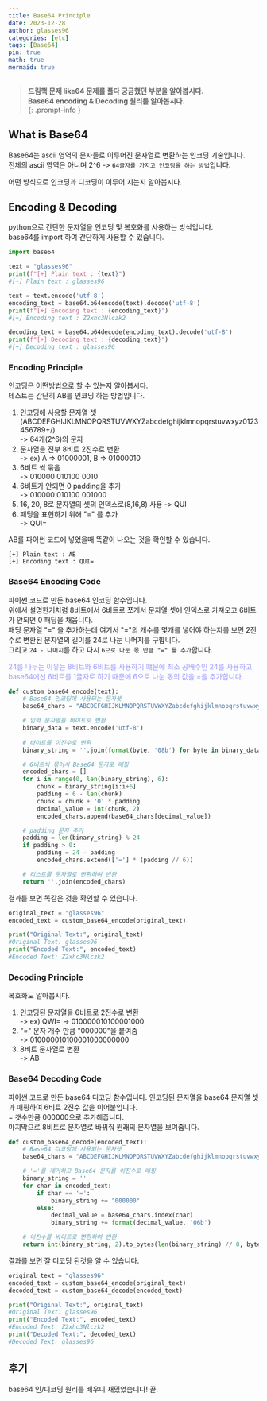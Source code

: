 ```yaml
---
title: Base64 Principle
date: 2023-12-28
author: glasses96
categories: [etc]
tags: [Base64]
pin: true
math: true
mermaid: true
---
```


> **드림핵 문제 like64 문제를 풀다 궁금했던 부분을 알아봅시다.**     
> **Base64 encoding & Decoding 원리를 알아봅시다.**  
{: .prompt-info }

## What is Base64
Base64는 ascii 영역의 문자들로 이루어진 문자열로 변환하는 인코딩 기술입니다.  
전체의 ascii 영역은 아니며 2^6 -> `64글자를 가지고 인코딩을 하는 방법`입니다.  

어떤 방식으로 인코딩과 디코딩이 이루어 지는지 알아봅시다. 

## Encoding & Decoding
python으로 간단한 문자열을 인코딩 및 복호화를 사용하는 방식입니다.  
base64를 import 하여 간단하게 사용할 수 있습니다.  
```py
import base64

text = "glasses96"
print(f"[+] Plain text : {text}")
#[+] Plain text : glasses96

text = text.encode('utf-8')
encoding_text = base64.b64encode(text).decode('utf-8')
print(f"[+] Encoding text : {encoding_text}")
#[+] Encoding text : Z2xhc3Nlczk2

decoding_text = base64.b64decode(encoding_text).decode('utf-8')
print(f"[+] Decoding text : {decoding_text}")
#[+] Decoding text : glasses96
```

### Encoding Principle
인코딩은 어떤방법으로 할 수 있는지 알아봅시다.  
테스트는 간단히 AB를 인코딩 하는 방법입니다.

1. 인코딩에 사용할 문자열 셋(ABCDEFGHIJKLMNOPQRSTUVWXYZabcdefghijklmnopqrstuvwxyz0123456789+/)  
 -> 64개(2^6)의 문자
2. 문자열을 전부 8비트 2진수로 변환  
 -> ex) A => 01000001, B => 01000010
3. 6비트 씩 묶음  
 -> 010000 010100 0010
4. 6비트가 안되면 0 padding을 추가  
-> 010000 010100 001000
5. 16, 20, 8로 문자열의 셋의 인덱스로(8,16,8) 사용
-> QUI
6. 패딩을 표현하기 위해 "=" 를 추가  
-> QUI=

AB를 파이썬 코드에 넣었을때 똑같이 나오는 것을 확인할 수 있습니다.
```
[+] Plain text : AB
[+] Encoding text : QUI=
```

### Base64 Encoding Code
파이썬 코드로 만든 base64 인코딩 함수입니다.  
위에서 설명한거처럼 8비트에서 6비트로 쪼개서 문자열 셋에 인덱스로 가져오고 6비트가 안되면 0 패딩을 채웁니다.  
패딩 문자열 "=" 을 추가하는데 여기서 "="의 개수를 몇개를 넣어야 하는지를 보면 2진수로 변환된 문자열의 길이를 24로 나눈 나머지를 구합니다.  
그리고 `24 - 나머지`를 하고 다시 `6으로 나눈 몫 만큼 "=" 를 추가`합니다.  

<span style="color:#9999FF">24를 나누는 이유는 8비트와 6비트를 사용하기 떄문에 최소 공배수인 24를 사용하고, base64에선 6비트를 1글자로 하기 때문에 6으로 나눈 몫의 값을 =을 추가합니다.</span>

```py
def custom_base64_encode(text):
    # Base64 인코딩에 사용되는 문자셋
    base64_chars = "ABCDEFGHIJKLMNOPQRSTUVWXYZabcdefghijklmnopqrstuvwxyz0123456789+/"

    # 입력 문자열을 바이트로 변환
    binary_data = text.encode('utf-8')
    
    # 바이트를 이진수로 변환
    binary_string = ''.join(format(byte, '08b') for byte in binary_data)

    # 6비트씩 묶어서 Base64 문자로 매핑
    encoded_chars = []
    for i in range(0, len(binary_string), 6):
        chunk = binary_string[i:i+6]
        padding = 6 - len(chunk)
        chunk = chunk + '0' * padding
        decimal_value = int(chunk, 2)
        encoded_chars.append(base64_chars[decimal_value])

    # padding 문자 추가
    padding = len(binary_string) % 24
    if padding > 0:
        padding = 24 - padding
        encoded_chars.extend(['='] * (padding // 6))

    # 리스트를 문자열로 변환하여 반환
    return ''.join(encoded_chars)

```

결과를 보면 똑같은 것을 확인할 수 있습니다.
```py
original_text = "glasses96"
encoded_text = custom_base64_encode(original_text)

print("Original Text:", original_text)
#Original Text: glasses96
print("Encoded Text:", encoded_text)
#Encoded Text: Z2xhc3Nlczk2
```

### Decoding Principle
복호화도 알아봅시다.  

1. 인코딩된 문자열을 6비트로 2진수로 변환  
-> ex) QWI= -> 010000010100001000
2. "=" 문자 개수 만큼 "000000"을 붙여줌  
-> 010000010100001000000000
3. 8비트 문자열로 변환  
-> AB

### Base64 Decoding Code
파이썬 코드로 만든 base64 디코딩 함수입니다. 
인코딩된 문자열을 base64 문자열 셋과 매핑하여 6비트 2진수 값을 이어붙입니다.  
= 갯수만큼 000000으로 추가해줍니다.  
마지막으로 8비트로 문자열로 바꿔줘 원래의 문자열을 보여줍니다.

```py
def custom_base64_decode(encoded_text):
    # Base64 디코딩에 사용되는 문자셋
    base64_chars = "ABCDEFGHIJKLMNOPQRSTUVWXYZabcdefghijklmnopqrstuvwxyz0123456789+/"

    # '='를 제거하고 Base64 문자를 이진수로 매핑
    binary_string = ''
    for char in encoded_text:
        if char == '=':
            binary_string += "000000"
        else:
            decimal_value = base64_chars.index(char)
            binary_string += format(decimal_value, '06b')

    # 이진수를 바이트로 변환하여 반환
    return int(binary_string, 2).to_bytes(len(binary_string) // 8, byteorder='big').decode('utf-8')
```

결과를 보면 잘 디코딩 된것을 알 수 있습니다.
```py
original_text = "glasses96"
encoded_text = custom_base64_encode(original_text)
decoded_text = custom_base64_decode(encoded_text)

print("Original Text:", original_text)
#Original Text: glasses96
print("Encoded Text:", encoded_text)
#Encoded Text: Z2xhc3Nlczk2
print("Decoded Text:", decoded_text)
#Decoded Text: glasses96
```

## 후기
base64 인/디코딩 원리를 배우니 재밌었습니다! 끝.